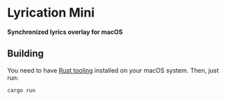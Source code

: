 # Lyrication Mini
**Synchronized lyrics overlay for macOS**

## Building
You need to have [Rust tooling](https://www.rust-lang.org/tools/install) installed on your macOS system.
Then, just run:
```bash
cargo run
```